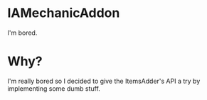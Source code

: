 # IAMechanicAddon
 I'm bored.

 # Why?
 I'm really bored so I decided to give the ItemsAdder's API a try by implementing some dumb stuff.
